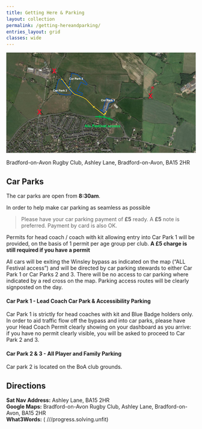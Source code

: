 ```yaml
---
title: Getting Here & Parking
layout: collection
permalink: /getting-hereandparking/
entries_layout: grid
classes: wide
---
```


<div class="map-container">
    <!-- Replace the src attribute with the URL of your map image -->
    <img src="/assets/images/maps/CarParkingMap2025.png" alt="Car Park Map Image">
    <!-- Use Font Awesome for the map icon -->
    <a href="https://www.google.com/maps?q=Bradford-on-Avon+Rugby+Club,+Ashley+Lane,+Bradford-on-Avon,+BA15+2HR" target="_blank" style="text-decoration: none; color: inherit;">
    <p><i class="fas fa-map-marker-alt"></i> Bradford-on-Avon Rugby Club, Ashley Lane, Bradford-on-Avon, BA15 2HR </p>
  </a>
</div>

## Car Parks
The car parks are open from **8:30am**. 

In order to help make car parking as seamless as possible  
> Please have your car parking payment of **£5** ready. A **£5** note is preferred. Payment by card is also OK.

Permits for head coach / coach with kit allowing entry into Car Park 1 will be provided, on the basis of 1 permit per age group per club. **A £5 charge is still required if you have a permit**

All cars will be exiting the Winsley bypass as indicated on the map (“ALL Festival access”) and will be directed by car parking stewards to either Car Park 1 or Car Parks 2 and 3. There will be no access to car parking where indicated by a red cross on the map. Parking access routes will be clearly signposted on the day.

#### Car Park 1 - Lead Coach Car Park & Accessibility Parking
Car Park 1 is strictly for head coaches with kit and Blue Badge holders only. In order to aid traffic flow off the bypass and into car parks, please have your Head Coach Permit clearly showing on your dashboard as you arrive: if you have no permit clearly visible, you will be asked to proceed to Car Park 2 and 3.

#### Car Park 2 & 3 - All Player and Family Parking
Car park 2 is located on the BoA club grounds.

## Directions
**Sat Nav Address:** Ashley Lane, BA15 2HR  
**Google Maps:** <a href="https://www.google.com/maps?q=Bradford-on-Avon+Rugby+Club,+Ashley+Lane,+Bradford-on-Avon,+BA15+2HR" target="_blank" style="text-decoration: none; color: inherit;"><i class="fas fa-map-marker-alt"></i> Bradford-on-Avon Rugby Club, Ashley Lane, Bradford-on-Avon, BA15 2HR</a>  
**What3Words:** (<i class="fas fa-map-marker-alt"></i> <a href="https://what3words.com/progress.solving.unfit" target="_blank" rel="noopener noreferrer" style="text-decoration: none; color: inherit;">///progress.solving.unfit</a>)



